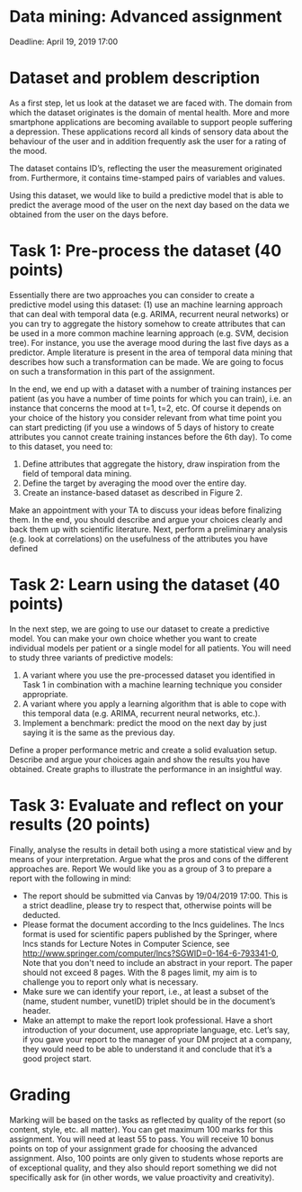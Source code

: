 # Data mining: Advanced assignment

Deadline: April 19, 2019 17:00

# Dataset and problem description

As a first step, let us look at the dataset we are faced with. The domain from which the dataset
originates is the domain of mental health. More and more smartphone applications are becoming
available to support people suffering a depression. These applications record all kinds of sensory data
about the behaviour of the user and in addition frequently ask the user for a rating of the mood.

The dataset contains ID’s, reflecting the user the measurement originated from. Furthermore, it
contains time-stamped pairs of variables and values.

Using this dataset, we would like to build a predictive model that is able to predict the average mood
of the user on the next day based on the data we obtained from the user on the days before. 

# Task 1: Pre-process the dataset (40 points)

Essentially there are two approaches you can consider to create a predictive model using this dataset:
(1) use an machine learning approach that can deal with temporal data (e.g. ARIMA, recurrent neural
networks) or you can try to aggregate the history somehow to create attributes that can be used in a
more common machine learning approach (e.g. SVM, decision tree). For instance, you use the average
mood during the last five days as a predictor. Ample literature is present in the area of temporal data
mining that describes how such a transformation can be made. We are going to focus on such a
transformation in this part of the assignment.

In the end, we end up with a dataset with a number of training instances per patient (as you have a
number of time points for which you can train), i.e. an instance that concerns the mood at t=1, t=2, etc.
Of course it depends on your choice of the history you consider relevant from what time point you can
start predicting (if you use a windows of 5 days of history to create attributes you cannot create training
instances before the 6th day). To come to this dataset, you need to:

1. Define attributes that aggregate the history, draw inspiration from the field of temporal data
mining.
2. Define the target by averaging the mood over the entire day.
3. Create an instance-based dataset as described in Figure 2.

Make an appointment with your TA to discuss your ideas before finalizing them. In the end, you
should describe and argue your choices clearly and back them up with scientific literature. Next,
perform a preliminary analysis (e.g. look at correlations) on the usefulness of the attributes you have
defined

# Task 2: Learn using the dataset (40 points)

In the next step, we are going to use our dataset to create a predictive model. You can make your own
choice whether you want to create individual models per patient or a single model for all patients. You
will need to study three variants of predictive models:

1. A variant where you use the pre-processed dataset you identified in Task 1 in combination with a
machine learning technique you consider appropriate.
2. A variant where you apply a learning algorithm that is able to cope with this temporal data (e.g.
ARIMA, recurrent neural networks, etc.).
3. Implement a benchmark: predict the mood on the next day by just saying it is the same as the
previous day.

Define a proper performance metric and create a solid evaluation setup. Describe and argue your
choices again and show the results you have obtained. Create graphs to illustrate the performance in an
insightful way.

# Task 3: Evaluate and reflect on your results (20 points)

Finally, analyse the results in detail both using a more statistical view and by means of your
interpretation. Argue what the pros and cons of the different approaches are.
Report
We would like you as a group of 3 to prepare a report with the following in mind:

 - The report should be submitted via Canvas by 19/04/2019 17:00. This is a strict deadline, please
try to respect that, otherwise points will be deducted.
 - Please format the document according to the lncs guidelines. The lncs format is used for scientific
papers published by the Springer, where lncs stands for Lecture Notes in Computer Science, see
http://www.springer.com/computer/lncs?SGWID=0-164-6-793341-0, Note that you don't need to
include an abstract in your report. The paper should not exceed 8 pages. With the 8 pages limit, my
aim is to challenge you to report only what is necessary.
 - Make sure we can identify your report, i.e., at least a subset of the (name, student number, vunetID) triplet should be in the document’s header.
 - Make an attempt to make the report look professional. Have a short introduction of your document,
use appropriate language, etc. Let’s say, if you gave your report to the manager of your DM
project at a company, they would need to be able to understand it and conclude that it’s a good
project start.

# Grading

Marking will be based on the tasks as reflected by quality of the report (so content, style, etc. all
matter). You can get maximum 100 marks for this assignment. You will need at least 55 to pass. You
will receive 10 bonus points on top of your assignment grade for choosing the advanced assignment.
Also, 100 points are only given to students whose reports are of exceptional quality, and they also
should report something we did not specifically ask for (in other words, we value proactivity and
creativity).

